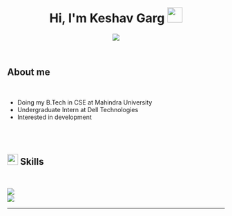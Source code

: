 
<h1 align="center"><b>Hi, I'm Keshav Garg </b><img src="https://media.giphy.com/media/hvRJCLFzcasrR4ia7z/giphy.gif" width="35"></h1>
<!--  -->
<p align="center">
  <a href="https://github.com/DenverCoder1/readme-typing-svg"><img src="https://readme-typing-svg.herokuapp.com?font=Time+New+Roman&color=cyan&size=25&center=true&vCenter=true&width=600&height=100&lines=Computer+Science+Student;Exploring+new+things;Love+to+learn+new+stuffs"></a>
</p>


<br>



##	**About me**

<br>

- Doing my B.Tech in CSE at Mahindra University
- Undergraduate Intern at Dell Technologies
- Interested in development

<br><br>

## <img src="https://media2.giphy.com/media/QssGEmpkyEOhBCb7e1/giphy.gif?cid=ecf05e47a0n3gi1bfqntqmob8g9aid1oyj2wr3ds3mg700bl&rid=giphy.gif" width ="25"><b> Skills</b>
<br>

<p align="">
  <a href="https://skillicons.dev">
    <img src="https://skillicons.dev/icons?i=java,py,cpp,c,mysql,html,css,bootstrap&perline=14" />
  </a><br>
  <a href="https://skillicons.dev">
    <img src="https://skillicons.dev/icons?i=github,linux,vscode&perline=14" />
  </a>
</p>

-----
